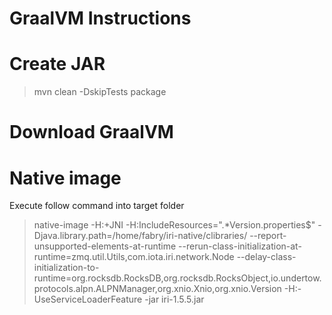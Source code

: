 # GraalVM Instructions

# Create JAR

> mvn clean -DskipTests package

# Download GraalVM

# Native image

Execute follow command into target folder

> native-image -H:+JNI -H:IncludeResources=".*Version.properties$" -Djava.library.path=/home/fabry/iri-native/clibraries/ --report-unsupported-elements-at-runtime --rerun-class-initialization-at-runtime=zmq.util.Utils,com.iota.iri.network.Node --delay-class-initialization-to-runtime=org.rocksdb.RocksDB,org.rocksdb.RocksObject,io.undertow.protocols.alpn.ALPNManager,org.xnio.Xnio,org.xnio.Version -H:-UseServiceLoaderFeature -jar iri-1.5.5.jar